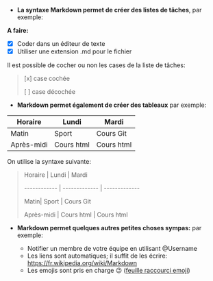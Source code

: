 
* **La syntaxe Markdown permet de créer des listes de tâches**, par exemple:

 **A faire:**
  - [x] Coder dans un éditeur de texte
  - [x] Utiliser une extension .md pour le fichier

  Il est possible de cocher ou non les cases de la liste de tâches:
  <blockquote><p>
  [x] case cochée

  [ ] case décochée
  </p></blockquote>

* **Markdown permet également de créer des tableaux** par exemple:

 Horaire | Lundi | Mardi
 ------------ | ------------- | -------------
 Matin| Sport | Cours Git
 Après-midi | Cours html | Cours html

 On utilise la syntaxe suivante:
 <blockquote><p>  
 Horaire | Lundi | Mardi

  ------------ | ------------- | -------------

  Matin| Sport | Cours Git

  Après-midi | Cours html | Cours html</p></blockquote>

* **Markdown permet quelques autres petites choses sympas:** par exemple:

  * Notifier un membre de votre équipe en utilisant @Username
  * Les liens sont automatiques; il suffit de les écrire: https://fr.wikipedia.org/wiki/Markdown
  * Les emojis sont pris en charge :wink: ([feuille raccourci emoji](https://github.com/ikatyang/emoji-cheat-sheet/blob/master/README.md))
